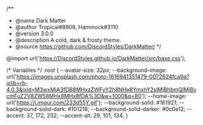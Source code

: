 /**
 * @name Dark Matter
 * @author Tropical#8908, Hammock#3110
 * @version 3.0.0
 * @description A cold, dark & frosty theme.
 * @source https://github.com/DiscordStyles/DarkMatter/
*/

@import url('https://DiscordStyles.github.io/DarkMatter/src/base.css');

/* Variables */
:root {
    --avatar-size: 32px;
    --background-image: url('https://images.unsplash.com/photo-1616941351479-0072624fca9a?ixlib=rb-4.0.3&ixid=M3wxMjA3fDB8MHxzZWFyY2h8NHx8YmxhY2slMjBhbmQlMjBvcmFuZ2V8ZW58MHx8MHx8fDA%3D&w=1000&q=80');
    --home-image: url('https://i.imgur.com/233d55Y.gif');
    --background-solid: #161921;
    --background-solid-dark: #101218;
    --background-solid-darker: #0c0e12;
    --accent: 37, 172, 232;
    --accent-alt: 29, 101, 134;
}
